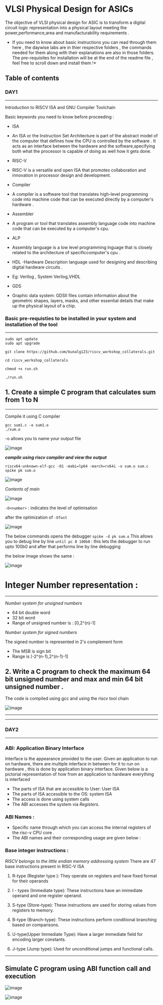 
# VLSI Physical Design for ASICs 

The objective of VLSI physical design for ASIC is to transform a digital circuit logic representation into a physical layout meeting the power,performance,area and manufacturability requirements .


* If you need to know about basic instructions you can read through them here , the daywise labs are in thier respective folders , the commands needed for them along with their explanations are also in those folders. The pre-requisites for installation will be at the end of the readme file , feel free to scroll down and install them !*


## Table of contents 

### DAY1
****
Introduction to RISCV ISA and GNU Compiler Toolchain


Basic keywords you need to know before proceeding :

* ISA
 - An ISA or the Instruction Set Architecture is part of the abstract model of the computer that defines how the CPU is controlled by the software . It acts as an interface between the hardware and the software,specifying both what the processor is capable of doing as well how it gets done.
 
 
* RISC-V
 - RISC-V is a versatile and open ISA that promotes collaboration and innovation in processor design and development.
  

* Compiler
 - A compiler is a software tool  that translates high-level programming code into machine code that can be executed directly by a computer's hardware .
 
 
* Assembler
 - A program or tool that translates assembly language code into machine code that can be executed by a computer's cpu.
 
* ALP
 - Assembly language is a low level programming lnguage that is closely related to the architecture of specificcomputer's cpu .
 
 
* HDL
 -Hardware Description language used for designing and describing digital hardware circuits . 
 - Eg: Verilog , System Verilog,VHDL
 
 
* GDS
 - Graphic data system: GDSII files contain information about the geometric shapes, layers, masks, and other essential details that make up the physical layout of a chip.
 
 
 
 
 
### Basic pre-requisties to be installed in your system and installation of the tool 
*****

```
sudo apt update 
sudo apt upgrade 

git clone https://github.com/kunalg123/riscv_workshop_collaterals.git

cd riscv_workshop_collaterals

chmod +x run.sh
 
./run.sh
```

## 1. Create a simple C program that calculates sum from 1 to N
****


Compile it using C compiler 
 ```
 gcc sum1.c -o sum1.o
 ./sum.o
 ```
-o allows you to name your output file

![image](https://github.com/DineshVenkatG/ASIC_Physical_Design/assets/99543009/4a0f0407-68c2-467c-8b85-fcde75a21101)

_____compile using riscv compiler and view the output_____
```
riscv64-unknown-elf-gcc -O1 -mabi=lp64 -march=rv64i -o sum.o sum.c
spike pk sum.o
```
![image](https://github.com/DineshVenkatG/ASIC_Physical_Design/assets/99543009/697552a7-4f2c-48c4-a2ac-c636afe53dce)

*Contents of main*

![image](https://github.com/DineshVenkatG/ASIC_Physical_Design/assets/99543009/1c663ae0-ad06-4a87-b12b-8c9cb6ff6349)

```-O<number>```  :  indicates the level of optimisation 

after the optimization of  ```-Ofast```

![image](https://github.com/DineshVenkatG/ASIC_Physical_Design/assets/99543009/aa778c08-6b4c-4fca-8a98-c13a8627522e)

The below commands opens the debugger 
``` spike -d pk sum.o ```
This allows you to debug line by line 
``` until pc 0 100b0 ``` : this lets the debugger to run upto 100b0 and after that performs line by line debugging 

the below image shows the same :

![image](https://github.com/DineshVenkatG/ASIC_Physical_Design/assets/99543009/cee87279-e3bf-4236-9853-32fbaaf5b22e)

# Integer Number representation :
------------
*Number system for unsigned numbers*

* 64 bit double word
* 32 bit word
* Range of unsigned number is : [0,2^(n)-1]

*Number system for signed numbers*

The signed number is represented in 2's complement form
* The MSB is sign bit 
* Range is [-2^(n-1),2^(n-1)-1]



## 2. Write a C program to check the maximum 64 bit unsigned number and max and min 64 bit unsigned number .
The code is compiled using gcc and using the riscv tool chain 

![image](https://github.com/DineshVenkatG/ASIC_Physical_Design/assets/99543009/735922df-ba95-4317-b0fd-2410aa3e9ac3)


*********
*********
### DAY2 

*******
### ABI: Application Binary Interface

Interface is the appearance provided to the user.
Given an application to run on hardware, there are multiple interface in between for it to run on hardware , this is done by application binary interface.
Given below is a pictorial representation of how from an application to hardware everything is interfaced 



+ The parts of ISA that are accessible to User: User ISA
+ The parts of ISA accessible to the OS: system ISA
+ The access is done using system calls
+ The ABI accesses the system via *Registers*.

### ABI Names :
+ Specific name through which you can access the internal registers of the risc-v CPU core .
+ The ABI names and their corresponding usage are given below :
  
### Base integer instructions :
*RISCV belongs to the little endian memory addressing system*
There are 47 base instructions present in RISC-V ISA 

1. R-type (Register type ):
   They operate on registers and have fixed format for their operands

2. I - types (Immediate type):
   These instructions have an immediate operand and one register operand.

3. S-type (Store-type):
   These instructions are used for storing values from registers to memory.

4. B-type (Branch-type):
   These instructions perform conditional branching based on comparisons.

5. U-type(Upper Immediate Type):
   Have a larger immediate field for encoding larger constants.

6. J-type (Jump type):
   Used for unconditional jumps and functional calls.


-------------



## Simulate C program using ABI function call and execution 


![image](https://github.com/DineshVenkatG/ASIC_Physical_Design/assets/99543009/1ecb0f55-8897-4ca2-96ca-306121e7eb1c)



![image](https://github.com/DineshVenkatG/ASIC_Physical_Design/assets/99543009/79099efd-f52f-4242-943a-8cd31d3abd48)

